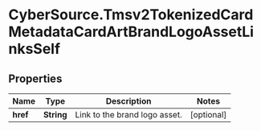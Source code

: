 # CyberSource.Tmsv2TokenizedCardMetadataCardArtBrandLogoAssetLinksSelf

## Properties
Name | Type | Description | Notes
------------ | ------------- | ------------- | -------------
**href** | **String** | Link to the brand logo asset.  | [optional] 


